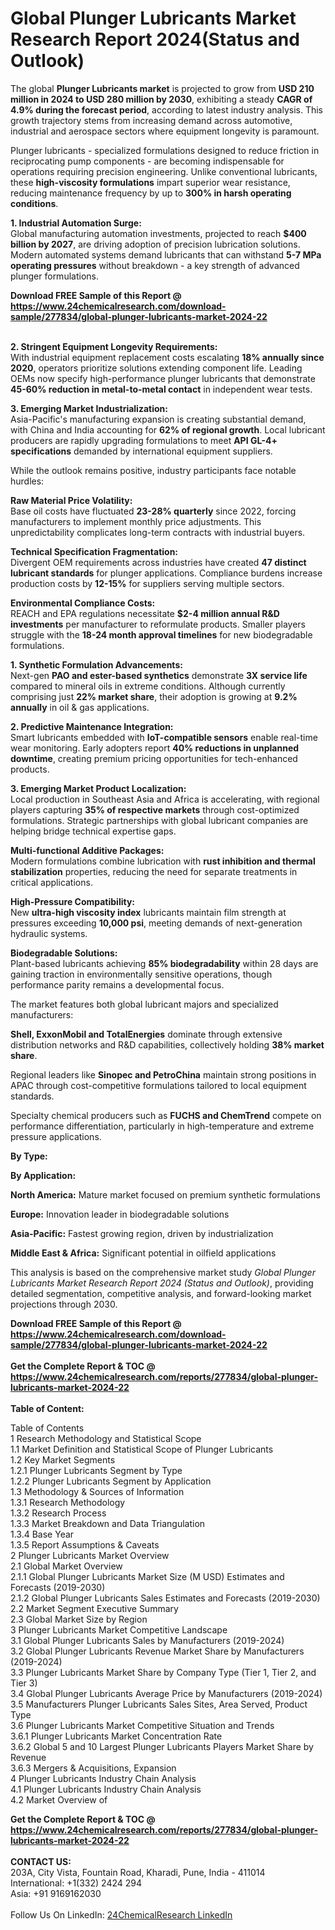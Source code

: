 <h1>Global Plunger Lubricants Market Research Report 2024(Status and Outlook)</h1><p>The global <strong>Plunger Lubricants market</strong> is projected to grow from <strong>USD 210 million in 2024 to USD 280 million by 2030</strong>, exhibiting a steady <strong>CAGR of 4.9% during the forecast period</strong>, according to latest industry analysis. This growth trajectory stems from increasing demand across automotive, industrial and aerospace sectors where equipment longevity is paramount.</p><p>Plunger lubricants - specialized formulations designed to reduce friction in reciprocating pump components - are becoming indispensable for operations requiring precision engineering. Unlike conventional lubricants, these <strong>high-viscosity formulations</strong> impart superior wear resistance, reducing maintenance frequency by up to <strong>300% in harsh operating conditions</strong>.</p><p><strong>1. Industrial Automation Surge:</strong><br>
Global manufacturing automation investments, projected to reach <strong>$400 billion by 2027</strong>, are driving adoption of precision lubrication solutions. Modern automated systems demand lubricants that can withstand <strong>5-7 MPa operating pressures</strong> without breakdown - a key strength of advanced plunger formulations.</p><div><b>Download FREE Sample of this Report @ 
            <a href="https://www.24chemicalresearch.com/download-sample/277834/global-plunger-lubricants-market-2024-22">
            https://www.24chemicalresearch.com/download-sample/277834/global-plunger-lubricants-market-2024-22</a></b></div><br><p><strong>2. Stringent Equipment Longevity Requirements:</strong><br>
With industrial equipment replacement costs escalating <strong>18% annually since 2020</strong>, operators prioritize solutions extending component life. Leading OEMs now specify high-performance plunger lubricants that demonstrate <strong>45-60% reduction in metal-to-metal contact</strong> in independent wear tests.</p><p><strong>3. Emerging Market Industrialization:</strong><br>
Asia-Pacific's manufacturing expansion is creating substantial demand, with China and India accounting for <strong>62% of regional growth</strong>. Local lubricant producers are rapidly upgrading formulations to meet <strong>API GL-4+ specifications</strong> demanded by international equipment suppliers.</p><p>While the outlook remains positive, industry participants face notable hurdles:</p><p><strong>Raw Material Price Volatility:</strong><br>
	Base oil costs have fluctuated <strong>23-28% quarterly</strong> since 2022, forcing manufacturers to implement monthly price adjustments. This unpredictability complicates long-term contracts with industrial buyers.</p><p><strong>Technical Specification Fragmentation:</strong><br>
	Divergent OEM requirements across industries have created <strong>47 distinct lubricant standards</strong> for plunger applications. Compliance burdens increase production costs by <strong>12-15%</strong> for suppliers serving multiple sectors.</p><p><strong>Environmental Compliance Costs:</strong><br>
	REACH and EPA regulations necessitate <strong>$2-4 million annual R&amp;D investments</strong> per manufacturer to reformulate products. Smaller players struggle with the <strong>18-24 month approval timelines</strong> for new biodegradable formulations.</p><p><strong>1. Synthetic Formulation Advancements:</strong><br>
Next-gen <strong>PAO and ester-based synthetics</strong> demonstrate <strong>3X service life</strong> compared to mineral oils in extreme conditions. Although currently comprising just <strong>22% market share</strong>, their adoption is growing at <strong>9.2% annually</strong> in oil &amp; gas applications.</p><p><strong>2. Predictive Maintenance Integration:</strong><br>
Smart lubricants embedded with <strong>IoT-compatible sensors</strong> enable real-time wear monitoring. Early adopters report <strong>40% reductions in unplanned downtime</strong>, creating premium pricing opportunities for tech-enhanced products.</p><p><strong>3. Emerging Market Product Localization:</strong><br>
Local production in Southeast Asia and Africa is accelerating, with regional players capturing <strong>35% of respective markets</strong> through cost-optimized formulations. Strategic partnerships with global lubricant companies are helping bridge technical expertise gaps.</p><p><strong>Multi-functional Additive Packages:</strong><br>
	Modern formulations combine lubrication with <strong>rust inhibition and thermal stabilization</strong> properties, reducing the need for separate treatments in critical applications.</p><p><strong>High-Pressure Compatibility:</strong><br>
	New <strong>ultra-high viscosity index</strong> lubricants maintain film strength at pressures exceeding <strong>10,000 psi</strong>, meeting demands of next-generation hydraulic systems.</p><p><strong>Biodegradable Solutions:</strong><br>
	Plant-based lubricants achieving <strong>85% biodegradability</strong> within 28 days are gaining traction in environmentally sensitive operations, though performance parity remains a developmental focus.</p><p>The market features both global lubricant majors and specialized manufacturers:</p><p><strong>Shell, ExxonMobil and TotalEnergies</strong> dominate through extensive distribution networks and R&amp;D capabilities, collectively holding <strong>38% market share</strong>.</p><p>Regional leaders like <strong>Sinopec and PetroChina</strong> maintain strong positions in APAC through cost-competitive formulations tailored to local equipment standards.</p><p>Specialty chemical producers such as <strong>FUCHS and ChemTrend</strong> compete on performance differentiation, particularly in high-temperature and extreme pressure applications.</p><p><strong>By Type:</strong></p><p><strong>By Application:</strong></p><p><strong>North America:</strong> Mature market focused on premium synthetic formulations</p><p><strong>Europe:</strong> Innovation leader in biodegradable solutions</p><p><strong>Asia-Pacific:</strong> Fastest growing region, driven by industrialization</p><p><strong>Middle East &amp; Africa:</strong> Significant potential in oilfield applications</p><p>This analysis is based on the comprehensive market study <em>Global Plunger Lubricants Market Research Report 2024 (Status and Outlook)</em>, providing detailed segmentation, competitive analysis, and forward-looking market projections through 2030.</p><div><b>Download FREE Sample of this Report @ 
            <a href="https://www.24chemicalresearch.com/download-sample/277834/global-plunger-lubricants-market-2024-22">
            https://www.24chemicalresearch.com/download-sample/277834/global-plunger-lubricants-market-2024-22</a></b></div><br><div><b>Get the Complete Report & TOC @ 
            <a href="https://www.24chemicalresearch.com/reports/277834/global-plunger-lubricants-market-2024-22">
            https://www.24chemicalresearch.com/reports/277834/global-plunger-lubricants-market-2024-22</a></b></div><br>
            <b>Table of Content:</b><p>Table of Contents<br />
1 Research Methodology and Statistical Scope<br />
1.1 Market Definition and Statistical Scope of Plunger Lubricants<br />
1.2 Key Market Segments<br />
1.2.1 Plunger Lubricants Segment by Type<br />
1.2.2 Plunger Lubricants Segment by Application<br />
1.3 Methodology & Sources of Information<br />
1.3.1 Research Methodology<br />
1.3.2 Research Process<br />
1.3.3 Market Breakdown and Data Triangulation<br />
1.3.4 Base Year<br />
1.3.5 Report Assumptions & Caveats<br />
2 Plunger Lubricants Market Overview<br />
2.1 Global Market Overview<br />
2.1.1 Global Plunger Lubricants Market Size (M USD) Estimates and Forecasts (2019-2030)<br />
2.1.2 Global Plunger Lubricants Sales Estimates and Forecasts (2019-2030)<br />
2.2 Market Segment Executive Summary<br />
2.3 Global Market Size by Region<br />
3 Plunger Lubricants Market Competitive Landscape<br />
3.1 Global Plunger Lubricants Sales by Manufacturers (2019-2024)<br />
3.2 Global Plunger Lubricants Revenue Market Share by Manufacturers (2019-2024)<br />
3.3 Plunger Lubricants Market Share by Company Type (Tier 1, Tier 2, and Tier 3)<br />
3.4 Global Plunger Lubricants Average Price by Manufacturers (2019-2024)<br />
3.5 Manufacturers Plunger Lubricants Sales Sites, Area Served, Product Type<br />
3.6 Plunger Lubricants Market Competitive Situation and Trends<br />
3.6.1 Plunger Lubricants Market Concentration Rate<br />
3.6.2 Global 5 and 10 Largest Plunger Lubricants Players Market Share by Revenue<br />
3.6.3 Mergers & Acquisitions, Expansion<br />
4 Plunger Lubricants Industry Chain Analysis<br />
4.1 Plunger Lubricants Industry Chain Analysis<br />
4.2 Market Overview of</p><div><b>Get the Complete Report & TOC @ 
            <a href="https://www.24chemicalresearch.com/reports/277834/global-plunger-lubricants-market-2024-22">
            https://www.24chemicalresearch.com/reports/277834/global-plunger-lubricants-market-2024-22</a></b></div><br><b>CONTACT US:</b><br>
            203A, City Vista, Fountain Road, Kharadi, Pune, India - 411014<br>
            International: +1(332) 2424 294<br>
            Asia: +91 9169162030 <br><br>
            Follow Us On LinkedIn: <a href="https://www.linkedin.com/company/24chemicalresearch/">24ChemicalResearch LinkedIn</a>